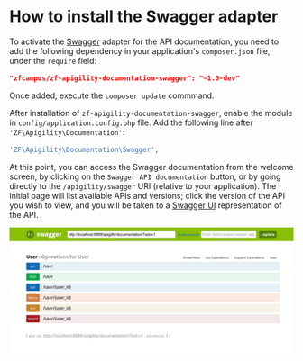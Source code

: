 How to install the Swagger adapter
==================================

To activate the [Swagger](https://helloreverb.com/developers/swagger) adapter for the API
documentation, you need to add the following dependency in your application's `composer.json` file,
under the `require` field:

```JSON
"zfcampus/zf-apigility-documentation-swagger": "~1.0-dev"
```

Once added, execute the `composer update` commmand.

After installation of `zf-apigility-documentation-swagger`, enable the module in
`config/application.config.php` file.  Add the following line after `'ZF\Apigility\Documentation'`:

```php
'ZF\Apigility\Documentation\Swagger',
```

At this point, you can access the Swagger documentation from the welcome screen, by clicking on the
`Swagger API documentation` button, or by going directly to the `/apigility/swagger` URI (relative
to your application). The initial page will list available APIs and versions; click the version of
the API you wish to view, and you will be taken to a 
[Swagger UI](https://github.com/wordnik/swagger-ui) representation of the API.

![Swagger UI](/asset/apigility-documentation/img/api-doc-swagger-ui.png)
